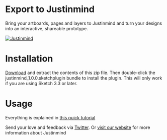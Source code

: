 # Export to Justinmind

Bring your artboards, pages and layers to Justinmind and turn your designs into an interactive, shareable prototype.

[![Justinmind](https://raw.githubusercontent.com/vconesa/justinmind-sketch/master/justinmind-new-release-prototyping-integration-sketch.gif)](https://www.justinmind.com/support/justinmind-prototyping-tool-sketch-integration/)

# Installation

[Download](http://d2ld3he4yll0xl.cloudfront.net/external-plugins/justinmind_1.0.0.sketchplugin.zip) and extract the contents of this zip file. Then double-click the justinmind_1.0.0.sketchplugin bundle to install the plugin. This will only work if you are using Sketch 3.3 or later.

# Usage
Everything is explained in [this quick tutorial](https://www.justinmind.com/support/justinmind-prototyping-tool-sketch-integration/)

Send your love and feedback via [Twitter](https://twitter.com/just_in_mind). Or [visit our website](http://www.justinmind.com) for more information about Justinmind
